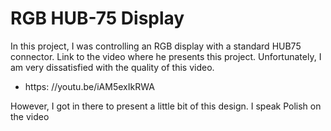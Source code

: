 # RGB HUB-75 Display
In this project, I was controlling an RGB display with a standard HUB75 connector. 
Link to the video where he presents this project. Unfortunately, I am very dissatisfied with the quality of this video.

* https: //youtu.be/iAM5exIkRWA

However, I got in there to present a little bit of this design. I speak Polish on the video